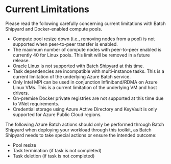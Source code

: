 # Current Limitations
Please read the following carefully concerning current limitations with
Batch Shipyard and Docker-enabled compute pools.

* Compute pool resize down (i.e., removing nodes from a pool) is not supported
when peer-to-peer transfer is enabled.
* The maximum number of compute nodes with peer-to-peer enabled is currently
40 for Linux pools. This limit will be removed in a future release.
* Oracle Linux is not supported with Batch Shipyard at this time.
* Task dependencies are incompatible with multi-instance tasks. This is a
current limitation of the underlying Azure Batch service.
* Only Intel MPI can be used in conjunction Infiniband/RDMA on Azure Linux VMs.
This is a current limitation of the underlying VM and host drivers.
* On-premise Docker private registries are not supported at this time due to
VNet requirements.
* Credential storage using Azure Active Directory and KeyVault is only
supported for Azure Public Cloud regions.

The following Azure Batch actions should only be performed through Batch
Shipyard when deploying your workload through this toolkit, as Batch
Shipyard needs to take special actions or ensure the intended outcome:
* Pool resize
* Task termination (if task is not completed)
* Task deletion (if task is not completed)
